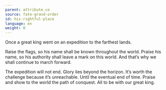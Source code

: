 ```yaml
---
parent: attribute.ce
source: fate-grand-order
id: his-rightful-place
language: en
weight: 0
---
```


Once a great king went on an expedition to the farthest lands.

Raise the flags, so his name shall be known throughout the world.
Praise his name, so his authority shall leave a mark on this world.
And that’s why we shall continue to march forward.

The expedition will not end.
Glory lies beyond the horizon. It’s worth the challenge because it’s unreachable. Until the eventual end of time. Praise and show to the world the path of conquest.
All to be with our great king.
